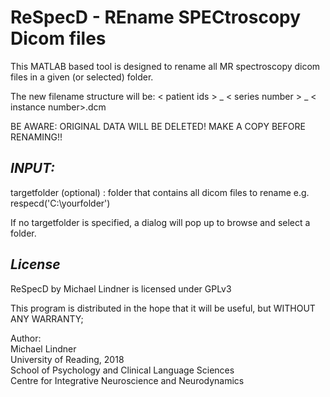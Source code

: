 # ReSpecD -  REname SPECtroscopy Dicom files

This MATLAB based tool is designed to rename all MR spectroscopy dicom files in a given (or selected) folder.


The new filename structure will be:
< patient ids > _ < series number > _ < instance number>.dcm


BE AWARE: ORIGINAL DATA WILL BE DELETED!
MAKE A COPY BEFORE RENAMING!!


## *INPUT:*
targetfolder (optional) : folder that contains all dicom files to rename
e.g. respecd('C:\yourfolder')

If no targetfolder is specified, a dialog will pop up to
browse and select a folder.


## *License*  
ReSpecD by Michael Lindner is licensed under GPLv3

This program is distributed in the hope that it will be useful, but WITHOUT ANY WARRANTY;
  
  
Author:  
Michael Lindner  
University of Reading, 2018  
School of Psychology and Clinical Language Sciences  
Centre for Integrative Neuroscience and Neurodynamics
